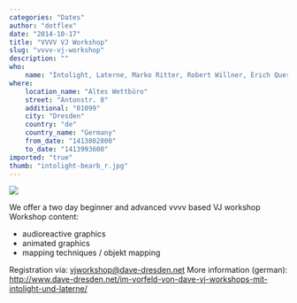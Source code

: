 ```yaml
---
categories: "Dates"
author: "dotflex"
date: "2014-10-17"
title: "VVVV VJ Workshop"
slug: "vvvv-vj-workshop"
description: ""
who: 
    name: "Intolight, Laterne, Marko Ritter, Robert Willner, Erich Querner, Lukas Baubkus"
where: 
    location_name: "Altes Wettbüro"
    street: "Antonstr. 8"
    additional: "01099"
    city: "Dresden"
    country: "de"
    country_name: "Germany"
    from_date: "1413802800"
    to_date: "1413993600"
imported: "true"
thumb: "intolight-bearb_r.jpg"
---
```



![](intolight-bearb_r.jpg) 

We offer a two day beginner and advanced vvvv based VJ workshop
Workshop content:

* audioreactive graphics
* animated graphics
* mapping techniques / objekt mapping

Registration via: vjworkshop@dave-dresden.net
More information (german): <http://www.dave-dresden.net/im-vorfeld-von-dave-vj-workshops-mit-intolight-und-laterne/>